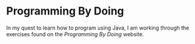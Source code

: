 # Programming By Doing

In my quest to learn how to program using Java, I am working through the exercises found on the *Programming By Doing* website. 
